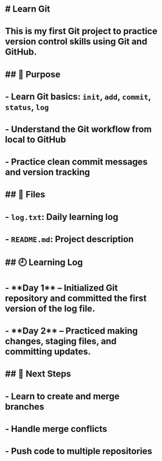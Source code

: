 # \# Learn Git

# 

# This is my first Git project to practice version control skills using Git and GitHub.

# 

# \## 📘 Purpose

# 

# \- Learn Git basics: `init`, `add`, `commit`, `status`, `log`

# \- Understand the Git workflow from local to GitHub

# \- Practice clean commit messages and version tracking

# 

# \## 📂 Files

# 

# \- `log.txt`: Daily learning log

# \- `README.md`: Project description

# 

# \## 🕘 Learning Log

# 

# \- \*\*Day 1\*\* – Initialized Git repository and committed the first version of the log file.

# \- \*\*Day 2\*\* – Practiced making changes, staging files, and committing updates.

# 

# \## 🚀 Next Steps

# 

# \- Learn to create and merge branches

# \- Handle merge conflicts

# \- Push code to multiple repositories

